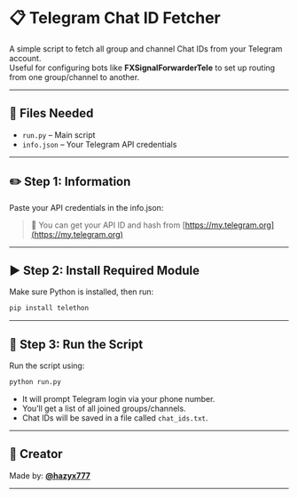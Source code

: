 # 📋 Telegram Chat ID Fetcher

A simple script to fetch all group and channel Chat IDs from your Telegram account.  
Useful for configuring bots like **FXSignalForwarderTele** to set up routing from one group/channel to another.

---

## 🧾 Files Needed

- `run.py` – Main script
- `info.json` – Your Telegram API credentials

---

## ✏️ Step 1: Information

Paste your API credentials in the info.json:
> 🔐 You can get your API ID and hash from [https://my.telegram.org](https://my.telegram.org)

---

## ▶️ Step 2: Install Required Module

Make sure Python is installed, then run:

```bash
pip install telethon
```

---

## 🚀 Step 3: Run the Script

Run the script using:

```bash
python run.py
```

- It will prompt Telegram login via your phone number.
- You’ll get a list of all joined groups/channels.
- Chat IDs will be saved in a file called `chat_ids.txt`.

---


## 👤 Creator

Made by: **[@hazyx777](https://t.me/hazyx777)** 
 

---

